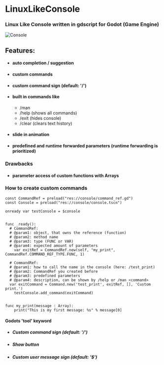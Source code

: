 # LinuxLikeConsole
### Linux Like Console written in gdscript for Godot (Game Engine)



![Console](https://i.ibb.co/DG0qmN2/LLC.png)



## Features:
* #### auto completion / suggestion
* #### custom commands
* #### custom command sign (default: '/')
* #### built in commands like
  * /man <command>
  * /help (shows all commands)
  * /exit (hides console)
  * /clear (clears text history)
* #### slide in animation
* #### predefined and runtime forwarded parameters (runtime forwarding is prioritized)

### Drawbacks
* #### parameter access of custom functions with Arrays 


### How to create custom commands

```gdscript
const CommandRef = preload("res://console/command_ref.gd")
const Console = preload("res://console/console.tscn")

onready var testConsole = $console


func _ready():
  # CommandRef: 
  # @param1: object, that owns the reference (function)
  # @param2: method name
  # @param3: type (FUNC or VAR)
  # @param4: expected amount of parameters
	var exitRef = CommandRef.new(self, "my_print", CommandRef.COMMAND_REF_TYPE.FUNC, 1)
 
  # CommandRef: 
  # @param1: how to call the name in the console (here: /test_print)
  # @param2: CommandRef you created before
  # @param3: predefined parameters
  # @param4: description, can be shown by /help or /man <command>
  var exitCommand = Command.new('test_print', exitRef, [], 'Custom print.')
	testConsole.add_command(exitCommand)


func my_print(message : Array):
	print("This is my first message: %s" % message[0] 
```
  
#### Godots 'tool' keyword

* ##### Custom command sign (default: '/')
* ##### Show button
* ##### Custom user message sign (default: '$')
